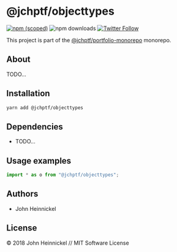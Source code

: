 # @jchptf/objecttypes

[![npm (scoped)](https://img.shields.io/npm/v/@jchptf/objecttypes.svg)](https://www.npmjs.com/package/@jchptf/objecttypes)
![npm downloads](https://img.shields.io/npm/dm/@jchptf/objecttypes.svg)
[![Twitter Follow](https://img.shields.io/twitter/follow/jchptf_monorepo.svg?style=flat-square&label=twitter)](https://twitter.com/jchptf_monorepo)


This project is part of the
[@jchptf/portfolio-monorepo](https://github.com/jheinnic/portfolio-monorepo/) monorepo.

<!-- TOC depthFrom:2 depthTo:3 -->

<!-- /TOC -->

## About

TODO...

## Installation

```bash
yarn add @jchptf/objecttypes
```

## Dependencies

- TODO...

## Usage examples

```typescript
import * as o from "@jchptf/objecttypes";
```

## Authors

- John Heinnickel

## License

&copy; 2018 John Heinnickel // MIT Software License
